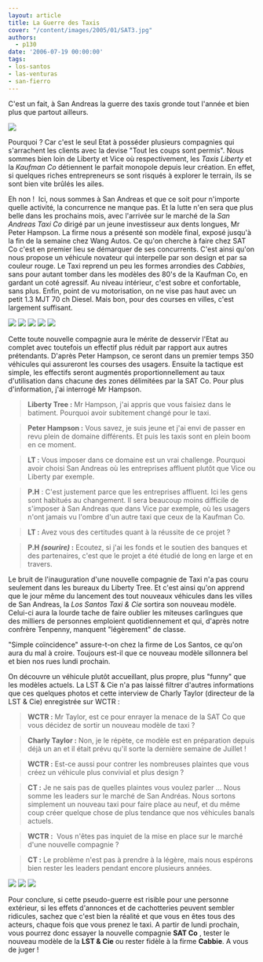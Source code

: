 ```yaml
---
layout: article
title: La Guerre des Taxis
cover: "/content/images/2005/01/SAT3.jpg"
authors:
  - p130
date: '2006-07-19 00:00:00'
tags:
- los-santos
- las-venturas
- san-fierro
---
```


C'est un fait, à San Andreas la guerre des taxis gronde tout l'année et bien plus que partout ailleurs.

![](/content/images/2005/01/San_Andreas_Taxi.jpg)

Pourquoi ? Car c'est le seul Etat à posséder plusieurs compagnies qui s'arrachent les clients avec la&nbsp;devise "Tout les coups sont permis". Nous sommes bien loin de Liberty et Vice où respectivement, les _Taxis_ _Liberty_ et la _Kaufman Co_ détiennent le parfait monopole depuis leur création. En effet, si quelques riches entrepreneurs se sont risqués à explorer le terrain, ils se sont bien vite brûlés les ailes.

Eh non ! &nbsp;Ici, nous sommes&nbsp;à San Andreas et que ce soit pour n'importe quelle activité, la concurrence ne manque pas. Et la lutte n'en sera que plus belle dans les prochains mois, avec l'arrivée sur le marché de la _San Andreas Taxi Co_ dirigé par un jeune investisseur aux dents longues, Mr Peter Hampson. La firme nous a présenté son modèle final, exposé jusqu'à la fin de la semaine chez Wang Autos. Ce qu'on cherche à faire chez SAT Co&nbsp;c'est en premier lieu se démarquer de ses concurrents. C'est ainsi qu'on nous propose un véhicule novateur qui interpelle par son design et par sa couleur rouge. Le Taxi reprend un peu les formes arrondies des _Cabbies_, sans pour autant tomber dans les modèles des 80's de la Kaufman Co, en gardant un coté agressif.&nbsp;Au niveau&nbsp;intérieur, c'est sobre et confortable, sans plus. Enfin, point de vu motorisation, on ne vise pas haut avec un petit&nbsp;1.3 MJT 70&nbsp;ch Diesel. Mais bon, pour des courses en villes, c'est largement suffisant.

![](/content/images/2005/01/SAT3.jpg)
![](/content/images/2005/01/SAT.jpg)
![](/content/images/2005/01/SAT2.jpg)
![](/content/images/2005/01/SAT4.jpg)
![](/content/images/2005/01/SAT5.jpg)

Cette toute nouvelle compagnie aura le mérite de desservir l'Etat au complet avec toutefois un effectif plus réduit par rapport aux autres prétendants. D'après Peter Hampson, ce seront dans un premier temps 350 véhicules qui assureront les courses des usagers. Ensuite la tactique est simple, les effectifs seront augmentés proportionnellement au taux d'utilisation dans chacune des zones délimitées par la SAT Co. Pour plus d'information, j'ai interrogé Mr Hampson.

> **Liberty Tree :** Mr Hampson, j'ai appris que vous faisiez dans le batiment. Pourquoi avoir subitement changé pour le taxi.

> **Peter Hampson :** Vous savez, je suis jeune et j'ai envi de passer en revu plein de domaine différents. Et puis les taxis sont en plein boom en ce moment.

> **LT :** Vous imposer dans ce domaine est un vrai challenge. Pourquoi avoir choisi San Andreas où les entreprises affluent plutôt que Vice ou Liberty par exemple.

> **P.H** : C'est justement parce que les entreprises affluent. Ici les gens sont habitués au changement. Il sera beaucoup moins difficile de s'imposer à San Andreas que dans Vice par exemple, où les usagers n'ont jamais vu l'ombre d'un autre taxi que ceux de la Kaufman Co.

> **LT :** Avez vous des certitudes quant à la réussite de ce projet ?

> **P.H _(sourire)_ :** Ecoutez, si j'ai les fonds et le soutien des banques et des partenaires, c'est que le projet a été étudié de long en large et en travers.

Le bruit de l'inauguration&nbsp;d'une nouvelle compagnie de Taxi n'a pas couru seulement dans les bureaux du Liberty Tree. Et c'est ainsi qu'on apprend que le jour même&nbsp;du lancement des tout nouveaux véhicules dans les villes de San Andreas, la _Los Santos Taxi & Cie_ sortira son nouveau modèle. Celui-ci&nbsp;aura la lourde tache de faire oublier les miteuses carlingues que des milliers de personnes emploient quotidiennement et qui, d'après notre confrère Tenpenny, manquent "légèrement" de classe.

"Simple coïncidence" assure-t-on chez la firme de Los Santos, ce qu'on aura du mal&nbsp;à croire.&nbsp;Toujours est-il que ce nouveau modèle sillonnera bel et bien nos rues lundi prochain.

On découvre un véhicule plutôt&nbsp;accueillant, plus propre, plus "funny" que les modèles actuels. La LST & Cie n'a pas laissé filtrer d'autres informations que ces quelques photos et cette interview de Charly Taylor (directeur de la LST & Cie) enregistrée sur WCTR :

> **WCTR :** Mr Taylor, est ce pour enrayer la menace de la SAT Co que vous décidez de sortir un nouveau modèle de taxi ?

> **Charly Taylor :** Non, je le répète, ce modèle est en préparation depuis déjà un an et il était prévu qu'il sorte la dernière semaine de Juillet !

> **WCTR :** Est-ce aussi pour contrer les nombreuses plaintes que vous créez un véhicule plus convivial et plus design ?

> **CT :** Je ne sais pas de quelles plaintes vous voulez parler ... Nous somme les leaders sur le marché de San Andréas. Nous sortons simplement un nouveau taxi pour faire place au neuf, et du même coup créer quelque chose de plus tendance que nos véhicules banals actuels.

> **WCTR :** &nbsp;Vous n'êtes pas inquiet de la mise en place sur le marché d'une nouvelle compagnie ?

> **CT :** Le problème n'est pas à prendre à la légère, mais nous espérons bien rester les leaders pendant encore plusieurs années.

![](/content/images/2005/01/LST.jpg)
![](/content/images/2005/01/LST2.jpg)
![](/content/images/2005/01/LST3.jpg)

Pour conclure, si cette pseudo-guerre est risible pour une personne extérieur, si les effets d'annonces et de cachotteries peuvent sembler ridicules, sachez que c'est bien la réalité et que vous en êtes tous des acteurs, chaque fois que vous prenez le taxi. A partir de lundi prochain, vous pourrez donc&nbsp;essayer la nouvelle compagnie **SAT Co** , tester le nouveau modèle de la **LST & Cie** ou rester fidèle à la firme **Cabbie**. A vous de juger !
